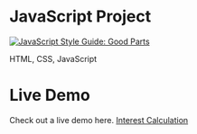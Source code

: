# JavaScript Project

[![JavaScript Style Guide: Good Parts](https://img.shields.io/badge/code%20style-goodparts-brightgreen.svg?style=flat)](https://github.com/dwyl/goodparts "JavaScript The Good Parts")

HTML, CSS, JavaScript

<h1>Live Demo</h1>
Check out a live demo here.
<a href="https://interest.comp-u-media.nl" target="_blank">Interest Calculation</a>
